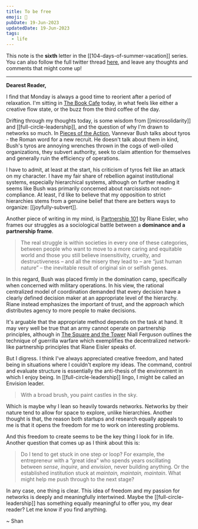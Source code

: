 ```yaml
---
title: To be free
emoji: 🦋
pubDate: 19-Jun-2023
updatedDate: 19-Jun-2023
tags:
  - life
---
```


This note is the **sixth** letter in the [[104-days-of-summer-vacation]] series. You can also follow the full twitter thread [here](https://twitter.com/solderneer/status/1668911213810716672), and leave any thoughts and comments that might come up!

---

**Dearest Reader,**

I find that Monday is always a good time to reorient after a period of relaxation. I'm sitting in [The Book Cafe](https://www.thebookcafesg.com/) today, in what feels like either a creative flow state, or the buzz from the third coffee of the day.

Drifting through my thoughts today, is some wisdom from [[microsolidarity]] and [[full-circle-leadership]], and the question of why I'm drawn to networks so much. In [Pieces of the Action](https://www.amazon.com/Pieces-Action-Vannevar-Bush/dp/1953953204), Vannevar Bush talks about tyros - the Roman word for a new recruit. He doesn't talk about them in kind, Bush's tyros are annoying wrenches thrown in the cogs of well-oiled organizations, they subvert authority, seek to claim attention for themselves and generally ruin the efficiency of operations.

I have to admit, at least at the start, his criticism of tyros felt like an attack on my character. I have my fair share of rebellion against institutional systems, especially hierarchical systems, although on further reading it seems like Bush was primarily concerned about narcissists not non-compliance. At least, I'd like to believe that my opposition to strict hierarchies stems from a genuine belief that there are betters ways to organize: [[joyfully-subvert]].

Another piece of writing in my mind, is [Partnership 101](https://rianeeisler.com/partnership-101/#6) by Riane Eisler, who frames our struggles as a sociological battle between a **dominance and a partnership frame**.

>The real struggle is within societies in every one of these categories, between people who want to move to a more caring and equitable world and those you still believe insensitivity, cruelty, and destructiveness – and all the misery they lead to – are “just human nature” – the inevitable result of original sin or selfish genes.

In this regard, Bush was placed firmly in the domination camp, specifically when concerned with military operations. In his view, the rational centralized model of coordination demanded that every decision have a clearly defined decision maker at an appropriate level of the hierarchy. Riane instead emphasizes the important of trust, and the approach which distributes agency to more people to make decisions.

It's arguable that the appropriate method depends on the task at hand. It may very well be true that an army cannot operate on partnership principles, although in [The Square and the Tower](https://en.wikipedia.org/wiki/The_Square_and_the_Tower) Niall Ferguson outlines the technique of guerrilla warfare which exemplifies the decentralized network-like partnership principles that Riane Eisler speaks of.

But I digress. I think I've always appreciated creative freedom, and hated being in situations where I couldn't explore my ideas. The command, control and evaluate structure is essentially the anti-thesis of the environment in which I enjoy being. In [[full-circle-leadership]] lingo, I might be called an Envision leader.

>With a broad brush, you paint castles in the sky.

Which is maybe why I lean so heavily towards networks. Networks by their nature tend to allow for space to explore, unlike hierarchies. Another thought is that, the reason both startups and research equally appeals to me is that it opens the freedom for me to work on interesting problems.

And this freedom to create seems to be the key thing I look for in life. Another question that comes up as I think about this is:

> Do I tend to get stuck in one step or loop? For example, the entrepreneur with a “great idea” who spends years oscillating between _sense_, _inquire_, and _envision_, never building anything. Or the established institution stuck at _maintain, maintain, maintain_. What might help me push through to the next stage?

In any case, one thing is clear. This idea of freedom and my passion for networks is deeply and meaningfully intertwined. Maybe the [[full-circle-leadership]] has something equally meaningful to offer you, my dear reader? Let me know if you find anything.

~ Shan


